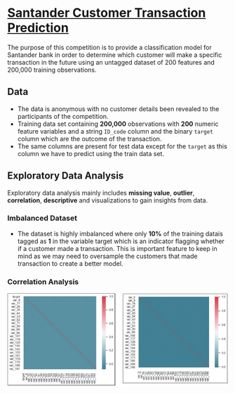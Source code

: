 # [Santander Customer Transaction Prediction](https://www.kaggle.com/c/santander-customer-transaction-prediction)

The purpose of this competition is to provide a classification model for Santander bank in order to determine which customer will make a specific transaction in the future using an untagged dataset of 200 features and 200,000 training observations.


## **Data**
- The data is anonymous with no customer details been revealed to the participants of the competition.
- Training data set containing **200,000** observations with **200** numeric feature variables and a string `ID_code` column and the binary `target` column which are the outcome of the transaction.   
- The same columns are present for test data except for the `target` as this column we have to predict using the train data set.

## **Exploratory Data Analysis**
Exploratory data analysis mainly includes **missing value**, **outlier**, **correlation**, **descriptive** and visualizations to gain insights from data.


### Imbalanced Dataset
- The dataset is highly imbalanced where only **10%** of the training datais tagged as **1** in the variable target which is an indicator flagging whether if a customer made a transaction. This is important feature to keep in mind as we may need to oversample the customers that made transaction to create a better model.  

### Correlation Analysis
![Correlations](https://github.com/shejz/Santander-Customer-Transaction-Prediction/blob/master/graphs/correlations.jpg)
 
